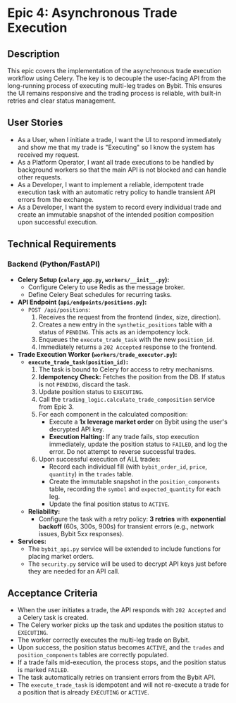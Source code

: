 # Epic 4: Asynchronous Trade Execution

## Description

This epic covers the implementation of the asynchronous trade execution workflow using Celery. The key is to decouple the user-facing API from the long-running process of executing multi-leg trades on Bybit. This ensures the UI remains responsive and the trading process is reliable, with built-in retries and clear status management.

## User Stories

-   As a User, when I initiate a trade, I want the UI to respond immediately and show me that my trade is "Executing" so I know the system has received my request.
-   As a Platform Operator, I want all trade executions to be handled by background workers so that the main API is not blocked and can handle other requests.
-   As a Developer, I want to implement a reliable, idempotent trade execution task with an automatic retry policy to handle transient API errors from the exchange.
-   As a Developer, I want the system to record every individual trade and create an immutable snapshot of the intended position composition upon successful execution.

## Technical Requirements

### Backend (Python/FastAPI)

-   **Celery Setup (`celery_app.py`, `workers/__init__.py`):**
    -   Configure Celery to use Redis as the message broker.
    -   Define Celery Beat schedules for recurring tasks.
-   **API Endpoint (`api/endpoints/positions.py`):**
    -   `POST /api/positions`:
        1.  Receives the request from the frontend (index, size, direction).
        2.  Creates a new entry in the `synthetic_positions` table with a status of `PENDING`. This acts as an idempotency lock.
        3.  Enqueues the `execute_trade_task` with the new `position_id`.
        4.  Immediately returns a `202 Accepted` response to the frontend.
-   **Trade Execution Worker (`workers/trade_executor.py`):**
    -   **`execute_trade_task(position_id)`:**
        1.  The task is bound to Celery for access to retry mechanisms.
        2.  **Idempotency Check:** Fetches the position from the DB. If status is not `PENDING`, discard the task.
        3.  Update position status to `EXECUTING`.
        4.  Call the `trading_logic.calculate_trade_composition` service from Epic 3.
        5.  For each component in the calculated composition:
            -   Execute a **1x leverage market order** on Bybit using the user's decrypted API key.
            -   **Execution Halting:** If any trade fails, stop execution immediately, update the position status to `FAILED`, and log the error. Do not attempt to reverse successful trades.
        6.  Upon successful execution of ALL trades:
            -   Record each individual fill (with `bybit_order_id`, `price`, `quantity`) in the `trades` table.
            -   Create the immutable snapshot in the `position_components` table, recording the `symbol` and `expected_quantity` for each leg.
            -   Update the final position status to `ACTIVE`.
    -   **Reliability:**
        -   Configure the task with a retry policy: **3 retries** with **exponential backoff** (60s, 300s, 900s) for transient errors (e.g., network issues, Bybit 5xx responses).
-   **Services:**
    -   The `bybit_api.py` service will be extended to include functions for placing market orders.
    -   The `security.py` service will be used to decrypt API keys just before they are needed for an API call.

## Acceptance Criteria

-   When the user initiates a trade, the API responds with `202 Accepted` and a Celery task is created.
-   The Celery worker picks up the task and updates the position status to `EXECUTING`.
-   The worker correctly executes the multi-leg trade on Bybit.
-   Upon success, the position status becomes `ACTIVE`, and the `trades` and `position_components` tables are correctly populated.
-   If a trade fails mid-execution, the process stops, and the position status is marked `FAILED`.
-   The task automatically retries on transient errors from the Bybit API.
-   The `execute_trade_task` is idempotent and will not re-execute a trade for a position that is already `EXECUTING` or `ACTIVE`. 